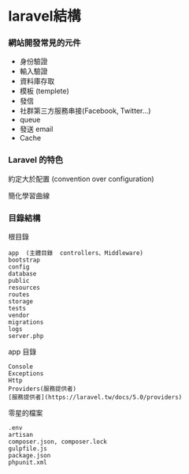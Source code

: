 
# laravel結構

### 網站開發常見的元件

  - 身份驗證
  - 輸入驗證
  - 資料庫存取
  - 模板 (templete)
  - 發信
  - 社群第三方服務串接(Facebook, Twitter...)
  - queue
  - 發送 email
  - Cache

### Laravel 的特色

約定大於配置 (convention over configuration)

簡化學習曲線

### 目錄結構
根目錄

    app  (主體目錄  controllers、Middleware)
    bootstrap
    config
    database
    public
    resources
    routes
    storage
    tests
    vendor
    migrations
    logs
    server.php
    
app 目錄

    Console
    Exceptions
    Http
    Providers(服務提供者)
    [服務提供者](https://laravel.tw/docs/5.0/providers)
零星的檔案

    .env
    artisan
    composer.json, composer.lock
    gulpfile.js
    package.json
    phpunit.xml
